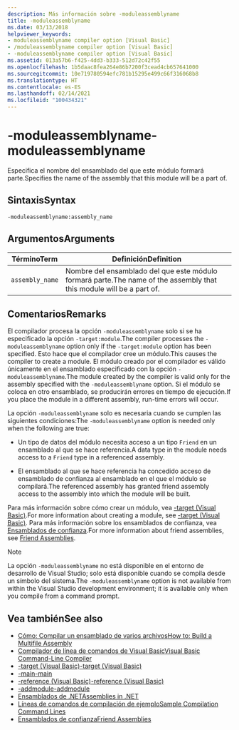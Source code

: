 ```yaml
---
description: Más información sobre -moduleassemblyname
title: -moduleassemblyname
ms.date: 03/13/2018
helpviewer_keywords:
- moduleassemblyname compiler option [Visual Basic]
- /moduleassemblyname compiler option [Visual Basic]
- -moduleassemblyname compiler option [Visual Basic]
ms.assetid: 013a57b6-f425-4dd3-b333-512d72c42f55
ms.openlocfilehash: 1b5daac8fea264e86b7200f3cead4cb657641000
ms.sourcegitcommit: 10e719780594efc781b15295e499c66f316068b8
ms.translationtype: HT
ms.contentlocale: es-ES
ms.lasthandoff: 02/14/2021
ms.locfileid: "100434321"
---
```

# <a name="-moduleassemblyname"></a><span data-ttu-id="e2794-103">-moduleassemblyname</span><span class="sxs-lookup"><span data-stu-id="e2794-103">-moduleassemblyname</span></span>

<span data-ttu-id="e2794-104">Especifica el nombre del ensamblado del que este módulo formará parte.</span><span class="sxs-lookup"><span data-stu-id="e2794-104">Specifies the name of the assembly that this module will be a part of.</span></span>  
  
## <a name="syntax"></a><span data-ttu-id="e2794-105">Sintaxis</span><span class="sxs-lookup"><span data-stu-id="e2794-105">Syntax</span></span>  
  
```console  
-moduleassemblyname:assembly_name  
```  
  
## <a name="arguments"></a><span data-ttu-id="e2794-106">Argumentos</span><span class="sxs-lookup"><span data-stu-id="e2794-106">Arguments</span></span>  
  
|<span data-ttu-id="e2794-107">Término</span><span class="sxs-lookup"><span data-stu-id="e2794-107">Term</span></span>|<span data-ttu-id="e2794-108">Definición</span><span class="sxs-lookup"><span data-stu-id="e2794-108">Definition</span></span>|  
|---|---|  
|`assembly_name`|<span data-ttu-id="e2794-109">Nombre del ensamblado del que este módulo formará parte.</span><span class="sxs-lookup"><span data-stu-id="e2794-109">The name of the assembly that this module will be a part of.</span></span>|  
  
## <a name="remarks"></a><span data-ttu-id="e2794-110">Comentarios</span><span class="sxs-lookup"><span data-stu-id="e2794-110">Remarks</span></span>  

 <span data-ttu-id="e2794-111">El compilador procesa la opción `-moduleassemblyname` solo si se ha especificado la opción `-target:module`.</span><span class="sxs-lookup"><span data-stu-id="e2794-111">The compiler processes the `-moduleassemblyname` option only if the `-target:module` option has been specified.</span></span> <span data-ttu-id="e2794-112">Esto hace que el compilador cree un módulo.</span><span class="sxs-lookup"><span data-stu-id="e2794-112">This causes the compiler to create a module.</span></span> <span data-ttu-id="e2794-113">El módulo creado por el compilador es válido únicamente en el ensamblado especificado con la opción `-moduleassemblyname`.</span><span class="sxs-lookup"><span data-stu-id="e2794-113">The module created by the compiler is valid only for the assembly specified with the `-moduleassemblyname` option.</span></span> <span data-ttu-id="e2794-114">Si el módulo se coloca en otro ensamblado, se producirán errores en tiempo de ejecución.</span><span class="sxs-lookup"><span data-stu-id="e2794-114">If you place the module in a different assembly, run-time errors will occur.</span></span>  
  
 <span data-ttu-id="e2794-115">La opción `-moduleassemblyname` solo es necesaria cuando se cumplen las siguientes condiciones:</span><span class="sxs-lookup"><span data-stu-id="e2794-115">The `-moduleassemblyname` option is needed only when the following are true:</span></span>  
  
- <span data-ttu-id="e2794-116">Un tipo de datos del módulo necesita acceso a un tipo `Friend` en un ensamblado al que se hace referencia.</span><span class="sxs-lookup"><span data-stu-id="e2794-116">A data type in the module needs access to a `Friend` type in a referenced assembly.</span></span>  
  
- <span data-ttu-id="e2794-117">El ensamblado al que se hace referencia ha concedido acceso de ensamblado de confianza al ensamblado en el que el módulo se compilará.</span><span class="sxs-lookup"><span data-stu-id="e2794-117">The referenced assembly has granted friend assembly access to the assembly into which the module will be built.</span></span>  
  
 <span data-ttu-id="e2794-118">Para más información sobre cómo crear un módulo, vea [-target (Visual Basic)](target.md).</span><span class="sxs-lookup"><span data-stu-id="e2794-118">For more information about creating a module, see [-target (Visual Basic)](target.md).</span></span> <span data-ttu-id="e2794-119">Para más información sobre los ensamblados de confianza, vea [Ensamblados de confianza](../../../standard/assembly/friend.md).</span><span class="sxs-lookup"><span data-stu-id="e2794-119">For more information about friend assemblies, see [Friend Assemblies](../../../standard/assembly/friend.md).</span></span>  
  
> [!NOTE]
> <span data-ttu-id="e2794-120">La opción `-moduleassemblyname` no está disponible en el entorno de desarrollo de Visual Studio; solo está disponible cuando se compila desde un símbolo del sistema.</span><span class="sxs-lookup"><span data-stu-id="e2794-120">The `-moduleassemblyname` option is not available from within the Visual Studio development environment; it is available only when you compile from a command prompt.</span></span>  
  
## <a name="see-also"></a><span data-ttu-id="e2794-121">Vea también</span><span class="sxs-lookup"><span data-stu-id="e2794-121">See also</span></span>

- [<span data-ttu-id="e2794-122">Cómo: Compilar un ensamblado de varios archivos</span><span class="sxs-lookup"><span data-stu-id="e2794-122">How to: Build a Multifile Assembly</span></span>](../../../framework/app-domains/build-multifile-assembly.md)
- [<span data-ttu-id="e2794-123">Compilador de línea de comandos de Visual Basic</span><span class="sxs-lookup"><span data-stu-id="e2794-123">Visual Basic Command-Line Compiler</span></span>](index.md)
- [<span data-ttu-id="e2794-124">-target (Visual Basic)</span><span class="sxs-lookup"><span data-stu-id="e2794-124">-target (Visual Basic)</span></span>](target.md)
- [<span data-ttu-id="e2794-125">-main</span><span class="sxs-lookup"><span data-stu-id="e2794-125">-main</span></span>](main.md)
- [<span data-ttu-id="e2794-126">-reference (Visual Basic)</span><span class="sxs-lookup"><span data-stu-id="e2794-126">-reference (Visual Basic)</span></span>](reference.md)
- [<span data-ttu-id="e2794-127">-addmodule</span><span class="sxs-lookup"><span data-stu-id="e2794-127">-addmodule</span></span>](addmodule.md)
- [<span data-ttu-id="e2794-128">Ensamblados de .NET</span><span class="sxs-lookup"><span data-stu-id="e2794-128">Assemblies in .NET</span></span>](../../../standard/assembly/index.md)
- [<span data-ttu-id="e2794-129">Líneas de comandos de compilación de ejemplo</span><span class="sxs-lookup"><span data-stu-id="e2794-129">Sample Compilation Command Lines</span></span>](sample-compilation-command-lines.md)
- [<span data-ttu-id="e2794-130">Ensamblados de confianza</span><span class="sxs-lookup"><span data-stu-id="e2794-130">Friend Assemblies</span></span>](../../../standard/assembly/friend.md)
